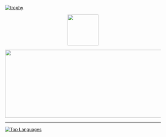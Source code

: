 [![trophy](https://github-profile-trophy.vercel.app/?username=sammorozov&title=Stars,Followers,Commits,Repositories,MultipleLang,PullRequest&theme=onedark)](https://github.com/ryo-ma/github-profile-trophy)
<div align="center"> 
  

  <img height="100" src="https://readme-typing-svg.herokuapp.com?color=red&lines=Frontend+Developer"/>

</a>
</div>


<p align="center">
  <img width="800" height="220" src="https://streak-stats.demolab.com?user=kydyrmyshov107&theme=a855f7&hide_border=true&border_radius=5&card_width=800">
</p>

---







<a href="https://github.com/kydyrmyshov107" align="left"><img src="https://github-readme-stats.vercel.app/api/top-langs/?username=kydyrmyshov107&langs_count=10&title_color=a855f7&text_color=ffffff&icon_color=a855f7&bg_color=0f172a&hide_border=true&locale=en&custom_title=Top%20%Languages" alt="Top Languages" /></a>


